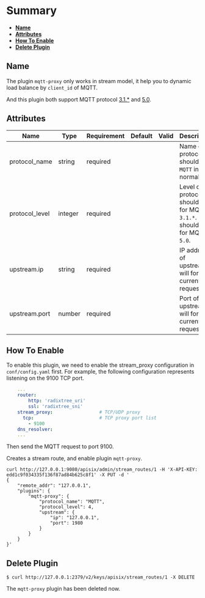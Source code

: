 <!--
#
# Licensed to the Apache Software Foundation (ASF) under one or more
# contributor license agreements.  See the NOTICE file distributed with
# this work for additional information regarding copyright ownership.
# The ASF licenses this file to You under the Apache License, Version 2.0
# (the "License"); you may not use this file except in compliance with
# the License.  You may obtain a copy of the License at
#
#     http://www.apache.org/licenses/LICENSE-2.0
#
# Unless required by applicable law or agreed to in writing, software
# distributed under the License is distributed on an "AS IS" BASIS,
# WITHOUT WARRANTIES OR CONDITIONS OF ANY KIND, either express or implied.
# See the License for the specific language governing permissions and
# limitations under the License.
#
-->

# Summary

- [**Name**](#name)
- [**Attributes**](#attributes)
- [**How To Enable**](#how-to-enable)
- [**Delete Plugin**](#delete-plugin)

## Name

The plugin `mqtt-proxy` only works in stream model, it help you to dynamic load
balance by `client_id` of MQTT.

And this plugin both support MQTT protocol [3.1.*](http://docs.oasis-open.org/mqtt/mqtt/v3.1.1/os/mqtt-v3.1.1-os.html) and [5.0](https://docs.oasis-open.org/mqtt/mqtt/v5.0/mqtt-v5.0.html).

## Attributes

| Name           | Type    | Requirement | Default | Valid | Description                                                                            |
| -------------- | ------- | ----------- | ------- | ----- | -------------------------------------------------------------------------------------- |
| protocol_name  | string  | required    |         |       | Name of protocol, should be `MQTT` in normal.                                          |
| protocol_level | integer | required    |         |       | Level of protocol, it should be `4` for MQTT `3.1.*`. it should be `5` for MQTT `5.0`. |
| upstream.ip    | string  | required    |         |       | IP address of upstream, will forward current request to.                               |
| upstream.port  | number  | required    |         |       | Port of upstream, will forward current request to.                                     |

## How To Enable

To enable this plugin, we need to enable the stream_proxy configuration in `conf/config.yaml` first.
For example, the following configuration represents listening on the 9100 TCP port.

```yaml
    ...
    router:
        http: 'radixtree_uri'
        ssl: 'radixtree_sni'
    stream_proxy:                 # TCP/UDP proxy
      tcp:                        # TCP proxy port list
        - 9100
    dns_resolver:
    ...
```

Then send the MQTT request to port 9100.

Creates a stream route, and enable plugin `mqtt-proxy`.

```shell
curl http://127.0.0.1:9080/apisix/admin/stream_routes/1 -H 'X-API-KEY: edd1c9f034335f136f87ad84b625c8f1' -X PUT -d '
{
    "remote_addr": "127.0.0.1",
    "plugins": {
        "mqtt-proxy": {
            "protocol_name": "MQTT",
            "protocol_level": 4,
            "upstream": {
                "ip": "127.0.0.1",
                "port": 1980
            }
        }
    }
}'
```

## Delete Plugin

```shell
$ curl http://127.0.0.1:2379/v2/keys/apisix/stream_routes/1 -X DELETE
```

The `mqtt-proxy` plugin has been deleted now.
